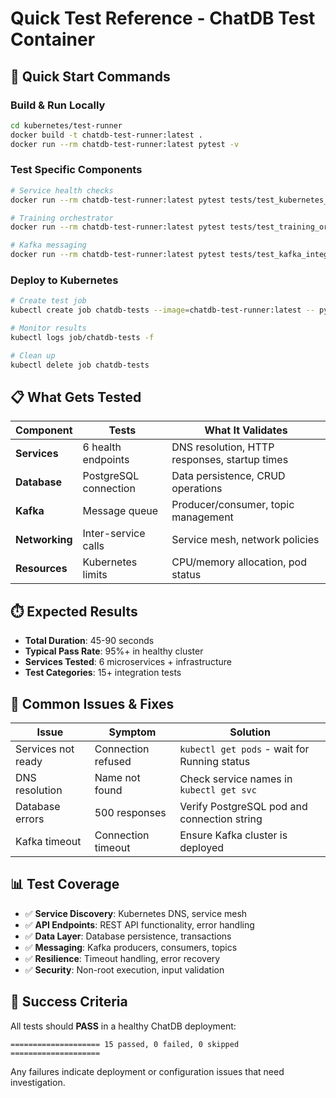 # Quick Test Reference - ChatDB Test Container

## 🚀 Quick Start Commands

### Build & Run Locally
```bash
cd kubernetes/test-runner
docker build -t chatdb-test-runner:latest .
docker run --rm chatdb-test-runner:latest pytest -v
```

### Test Specific Components
```bash
# Service health checks
docker run --rm chatdb-test-runner:latest pytest tests/test_kubernetes_integration.py::test_service_health_endpoints -v

# Training orchestrator
docker run --rm chatdb-test-runner:latest pytest tests/test_training_orchestrator_k8s.py -v

# Kafka messaging
docker run --rm chatdb-test-runner:latest pytest tests/test_kafka_integration.py -v
```

### Deploy to Kubernetes
```bash
# Create test job
kubectl create job chatdb-tests --image=chatdb-test-runner:latest -- pytest -v ./tests/

# Monitor results
kubectl logs job/chatdb-tests -f

# Clean up
kubectl delete job chatdb-tests
```

## 📋 What Gets Tested

| Component | Tests | What It Validates |
|-----------|-------|-------------------|
| **Services** | 6 health endpoints | DNS resolution, HTTP responses, startup times |
| **Database** | PostgreSQL connection | Data persistence, CRUD operations |
| **Kafka** | Message queue | Producer/consumer, topic management |
| **Networking** | Inter-service calls | Service mesh, network policies |
| **Resources** | Kubernetes limits | CPU/memory allocation, pod status |

## ⏱️ Expected Results

- **Total Duration**: 45-90 seconds
- **Typical Pass Rate**: 95%+ in healthy cluster
- **Services Tested**: 6 microservices + infrastructure
- **Test Categories**: 15+ integration tests

## 🔧 Common Issues & Fixes

| Issue | Symptom | Solution |
|-------|---------|----------|
| Services not ready | Connection refused | `kubectl get pods` - wait for Running status |
| DNS resolution | Name not found | Check service names in `kubectl get svc` |
| Database errors | 500 responses | Verify PostgreSQL pod and connection string |
| Kafka timeout | Connection timeout | Ensure Kafka cluster is deployed |

## 📊 Test Coverage

- ✅ **Service Discovery**: Kubernetes DNS, service mesh
- ✅ **API Endpoints**: REST API functionality, error handling  
- ✅ **Data Layer**: Database persistence, transactions
- ✅ **Messaging**: Kafka producers, consumers, topics
- ✅ **Resilience**: Timeout handling, error recovery
- ✅ **Security**: Non-root execution, input validation

## 🎯 Success Criteria

All tests should **PASS** in a healthy ChatDB deployment:
```
==================== 15 passed, 0 failed, 0 skipped ====================
```

Any failures indicate deployment or configuration issues that need investigation.